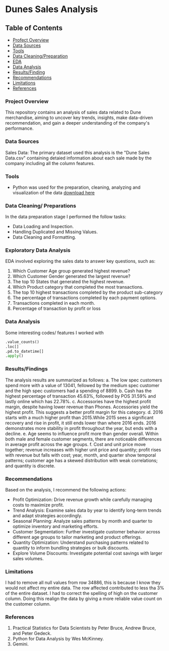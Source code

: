 # Dunes Sales Analysis

## Table of Contents
- [Profect Overview](#project-overview)
- [Data Sources](#data-sources)
- [Tools](#tools)
- [Data Cleaning/Preparation](#project-cleaning/preparation)
- [EDA](#EDA)
- [Data Analysis](#data-analysis)
- [Results/Finding](#results/findings)
- [Recommendations](#recommendations)
- [Limitations](#limitations)
- [References](#references)

### Project Overview

This repository contains an analysis of sales data related to Dune merchandise, aiming to uncover key trends, insights, make data-driven recommendation, and gain a deeper understanding of the company's performance.

### Data Sources

Sales Data: The primary dataset used this analysis is the "Dune Sales Data.csv" containing detaied information about each sale made by the company including all the column features.

### Tools 
- Python was used for the preparation, cleaning, analyzing and visualization of the data [download here](https://jupyter.org/)

### Data Cleaning/ Preparations

In the data preparation stage I performed the follow tasks:
- Data Loading and Inspection.
- Handling Duplicated and Missing Values.
- Data Cleaning and Formatting.

### Exploratory Data Analysis

EDA involved exploring the sales data to answer key questions, such as:

1. Which Customer Age group generated highest revenue?
2. Which Customer Gender generated the largest revenue?
3. The top 10 States that generated the highest revenue.
4. Which Product category that completed the most transactions.
5. The top 10 highest transactions completed by the product sub-category
6. The percentage of transactions completed by each payment options.
7. Transactions completed in each month.
8. Percentage of transaction by profit or loss

### Data Analysis

Some interesting codes/ features I worked with

```Python
.value_counts()
.loc[]
.pd.to_datetime[]
.apply()
```

### Results/Findings

The analysis results are summarized as follows:
a. The low spec customers spend more with a value of 13041, fellowed by the medium spec customer and the high spec customers had a spending of 8899.
b. Cash has the highest percentage of transaction 45.63%, followed by POS 31.59% and lastly online which has 22.78%.
c. Accessories have the highest profit margin, despite having lower revenue than Phones. Accessories yield the highest profit. This suggests a better profit margin for this category.
d. 2016 starts with a much higher profit than 2015.While 2015 sees a significant recovery and rise in profit, it still ends lower than where 2016 ends. 2016 demonstrates more stability in profit throughout the year, but ends with a decline.
e. Age seems to influence profit more than gender overall. Within both male and female customer segments, there are noticeable differences in average profit across the age groups.
f. Cost and unit price move together; revenue increases with higher unit price and quantity; profit rises with revenue but falls with cost; year, month, and quarter show temporal patterns; customer age has a skewed distribution with weak correlations; and quantity is discrete.

### Recommendations

Based on the analysis, I recommend the following actions:
- Profit Optimization: Drive revenue growth while carefully managing costs to maximize profit.
- Trend Analysis: Examine sales data by year to identify long-term trends and adapt strategies accordingly.
- Seasonal Planning: Analyze sales patterns by month and quarter to optimize inventory and marketing efforts.
- Customer Segmentation: Further investigate customer behavior across different age groups to tailor marketing and product offerings.
- Quantity Optimization: Understand purchasing patterns related to quantity to inform bundling strategies or bulk discounts.
- Explore Volume Discounts: Investigate potential cost savings with larger sales volumes.

### Limitations

I had to remove all null values from row 34886, this is because I know they would not affect my entire data. The row affected contributed to less tha 3% of the entire dataset. I had to correct the spelling of high on the customer column. Doing this realign the data by giving a more reliable value count on the customer column.

### References

1. Practical Statistics for Data Scientists by Peter Bruce, Andrew Bruce, and Peter Gedeck.
2. Python for Data Analysis by Wes McKinney.
3. Gemini.
  
